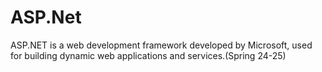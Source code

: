 # ASP.Net
ASP.NET is a web development framework developed by Microsoft, used for building dynamic web applications and services.(Spring 24-25)
